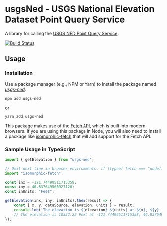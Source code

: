 usgsNed - USGS National Elevation Dataset Point Query Service
=============================================================

A library for calling the [USGS NED Point Query Service].

[![Build Status](https://travis-ci.org/WSDOT-GIS/usgs-ned.svg?branch=master)](https://travis-ci.org/WSDOT-GIS/usgs-ned)

Usage
-----

### Installation ###

Use a package manager (e.g., NPM or Yarn) to install the package named [*usgs-ned*](https://yarn.pm/usgs-ned).

```console
npm add usgs-ned
```

or

```console
yarn add usgs-ned
```

This package makes use of the [Fetch API], which is built into modern browsers. If you are using this package in Node, you will also need to install a package like [isomorphic-fetch] that will add support for the Fetch API.

### Sample Usage in TypeScript ###

```typescript
import { getElevation } from "usgs-ned";

// Omit next line in browser environments. if (typeof fetch === "undefined") ...
import "isomorphic-fetch";

const inx = -121.74499511715358;
const iny = 46.837649560927126;
const inUnits: "Feet";

getElevation(inx, iny, inUnits).then(result => {
    const { x, y, dataSource, elevation, units } = result;
    console.log(`The elevation is ${elevation} ${units} at ${x}, ${y}. (source: ${dataSource})`);
    // The elevation is 10532.22 Feet at -121.74499511715358, 46.837649560927126. (source: 3DEP 1/3 arc-second)
});
```

[Fetch API]:https://developer.mozilla.org/en-US/docs/Web/API/Fetch_API
[isomorphic-fetch]:https://yarnpkg.com/en/package/isomorphic-fetch
[USGS NED Point Query Service]: https://nationalmap.gov/epqs/
